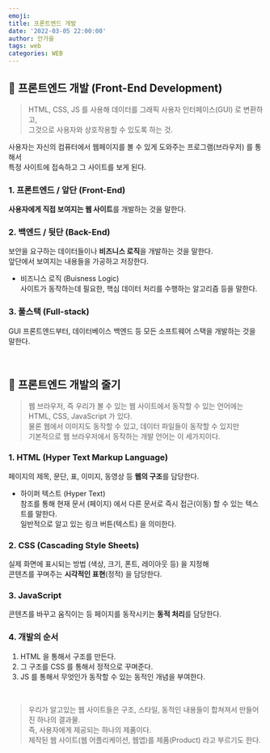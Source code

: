 ```yaml
---
emoji:
title: 프론트엔드 개발
date: '2022-03-05 22:00:00'
author: 안가을
tags: web
categories: WEB
---
```


## 💙 프론트엔드 개발 (Front-End Development)

> HTML, CSS, JS 를 사용해 데이터를 그래픽 사용자 인터페이스(GUI) 로 변환하고, <br />
> 그것으로 사용자와 상호작용할 수 있도록 하는 것.

사용자는 자신의 컴퓨터에서 웹페이지를 볼 수 있게 도와주는 프로그램(브라우저) 를 통해서 <br />
특정 사이트에 접속하고 그 사이트를 보게 된다.

### 1. 프론트엔드 / 앞단 (Front-End)

**사용자에게 직접 보여지는 웹 사이트**를 개발하는 것을 말한다.

### 2. 백엔드 / 뒷단 (Back-End)

보안을 요구하는 데이터들이나 **비즈니스 로직**을 개발하는 것을 말한다.<br />
앞단에서 보여지는 내용들을 가공하고 저장한다.

- 비즈니스 로직 (Buisness Logic)<br/>
  사이트가 동작하는데 필요한, 핵심 데이터 처리를 수행하는 알고리즘 등을 말한다.

### 3. 풀스택 (Full-stack)

GUI 프론트엔드부터, 데이터베이스 백엔드 등 모든 소프트웨어 스택을 개발하는 것을 말한다.

<br />

## 💙 프론트엔드 개발의 줄기

> 웹 브라우저, 즉 우리가 볼 수 있는 웹 사이트에서 동작할 수 있는 언어에는 <br />
> HTML, CSS, JavaScript 가 있다.<br />
> 물론 웹에서 이미지도 동작할 수 있고, 데이터 파일들이 동작할 수 있지만 <br />
> 기본적으로 웹 브라우저에서 동작하는 개발 언어는 이 세가지이다.

### 1. HTML (Hyper Text Markup Language)

페이지의 제목, 문단, 표, 이미지, 동영상 등 **웹의 구조**를 담당한다.

- 하이퍼 텍스트 (Hyper Text)<br/>
  참조를 통해 현재 문서 (페이지) 에서 다른 문서로 즉시 접근(이동) 할 수 있는 텍스트를 말한다.<br />
  일반적으로 알고 있는 링크 버튼(텍스트) 을 의미한다.

### 2. CSS (Cascading Style Sheets)

실제 화면에 표시되는 방법 (색상, 크기, 폰트, 레이아웃 등) 을 지정해<br />
콘텐츠를 꾸며주는 **시각적인 표현**(정적) 을 담당한다.

### 3. JavaScript

콘텐츠를 바꾸고 움직이는 등 페이지를 동작시키는 **동적 처리**를 담당한다.

### 4. 개발의 순서

1. HTML 을 통해서 구조를 만든다.
2. 그 구조를 CSS 를 통해서 정적으로 꾸며준다.
3. JS 를 통해서 무엇인가 동작할 수 있는 동적인 개념을 부여한다.

<br />

> 우리가 알고있는 웹 사이트들은 구조, 스타일, 동적인 내용들이 합쳐져서 만들어진 하나의 결과물.<br />
> 즉, 사용자에게 제공되는 하나의 제품이다.<br />
> 제작된 웹 사이트(웹 어플리케이션, 웹앱)를 제품(Product) 라고 부르기도 한다.

```toc

```
